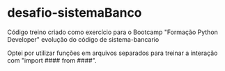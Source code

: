 # desafio-sistemaBanco
Código treino criado como exercício para o Bootcamp "Formação Python Developer" evolução do código de sistema-bancario

Optei por utilizar funções em arquivos separados para treinar a interação com "import #### from ####".
